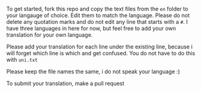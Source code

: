 
To get started, fork this repo and copy the text files from the `en` folder to your langauge of choice. Edit them to match the language. Please do not delete any quotation marks and do not edit any line that starts with a `#`. I have three languages in here for now, but feel free to add your own translation for your own language.


Please add your translation for each line under the existing line, because i will forget which line is which and get confused. You do not have to do this with `uni.txt`

Please keep the file names the same, i do not speak your language :)

To submit your translation, make a pull request 
